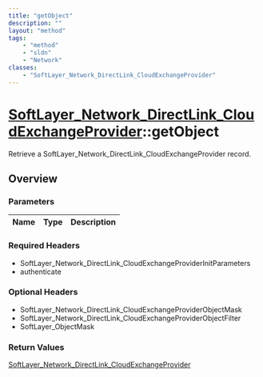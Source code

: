 ```yaml
---
title: "getObject"
description: ""
layout: "method"
tags:
    - "method"
    - "sldn"
    - "Network"
classes:
    - "SoftLayer_Network_DirectLink_CloudExchangeProvider"
---
```

# [SoftLayer_Network_DirectLink_CloudExchangeProvider](/reference/services/SoftLayer_Network_DirectLink_CloudExchangeProvider)::getObject

Retrieve a SoftLayer_Network_DirectLink_CloudExchangeProvider record.


## Overview 


### Parameters 
|Name | Type | Description |
| --- | --- | --- |


### Required Headers
* SoftLayer_Network_DirectLink_CloudExchangeProviderInitParameters
* authenticate

### Optional Headers
* SoftLayer_Network_DirectLink_CloudExchangeProviderObjectMask
* SoftLayer_Network_DirectLink_CloudExchangeProviderObjectFilter
* SoftLayer_ObjectMask

### Return Values
<a href='/reference/datatypes/SoftLayer_Network_DirectLink_CloudExchangeProvider'>SoftLayer_Network_DirectLink_CloudExchangeProvider </a>

